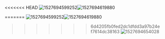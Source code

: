 <<<<<<< HEAD
![1527694599252](C:\Users\63458\AppData\Local\Temp\1527695109551.png)![1527694619880](C:\Users\63458\AppData\Local\Temp\1527694619880.png)

=======
![1527694599252](C:\Users\63458\AppData\Local\Temp\1527695109551.png)![1527694619880](C:\Users\63458\AppData\Local\Temp\1527694619880.png)

>>>>>>> 6d4205fb0fed2dc1dfdd3a97b24ef7614dc38163
![1527694654028](C:\Users\63458\AppData\Local\Temp\1527694654028.png)